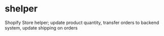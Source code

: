 shelper
=======

Shopify Store helper; update product quantity, transfer orders to backend system, update shipping on orders
